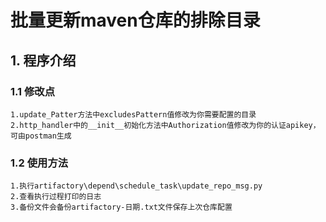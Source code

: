 # 批量更新maven仓库的排除目录
## 1. 程序介绍
### 1.1 修改点
```
1.update_Patter方法中excludesPattern值修改为你需要配置的目录
2.http_handler中的__init__初始化方法中Authorization值修改为你的认证apikey，可由postman生成
```
### 1.2 使用方法
```
1.执行artifactory\depend\schedule_task\update_repo_msg.py
2.查看执行过程打印的日志
3.备份文件会备份artifactory-日期.txt文件保存上次仓库配置
```
